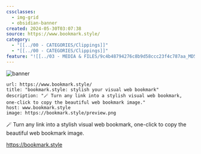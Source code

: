 ```yaml
---
cssclasses:
  - img-grid
  - obsidian-banner
created: 2024-05-30T03:07:38
source: https://www.bookmark.style/
category:
  - "[[../00 - CATEGORIES/Clippings]]"
  - "[[../00 - CATEGORIES/Clippings]]"
feature: "![[../03 - MEDIA & FILES/9c4b48794276c8b9d58ccc23f4c787aa_MD5.png]]"
---
```


![banner](../03%20-%20MEDIA%20&%20FILES/9c4b48794276c8b9d58ccc23f4c787aa_MD5.png)

```cardlink
url: https://www.bookmark.style/
title: "bookmark.style: stylish your visual web bookmark"
description: "🪄 Turn any link into a stylish visual web bookmark, one-click to copy the beautiful web bookmark image."
host: www.bookmark.style
image: https://bookmark.style/preview.png
```

🪄 Turn any link into a stylish visual web bookmark, one-click to copy the beautiful web bookmark image.


https://bookmark.style
